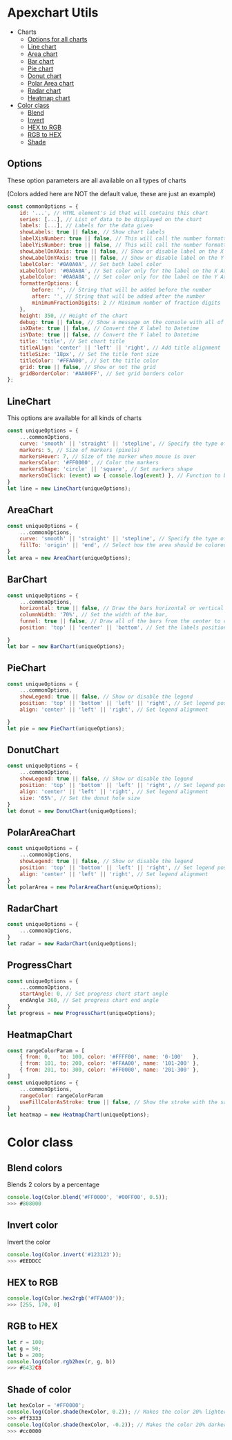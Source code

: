 # Apexchart Utils

- Charts
	- [Options for all charts](#options)
	- [Line chart](#linechart)
	- [Area chart](#areachart)
	- [Bar chart](#barchart)
	- [Pie chart](#piechart)
	- [Donut chart](#donutchart)
	- [Polar Area chart](#polarareachart)
	- [Radar chart](#radarchart)
	- [Heatmap chart](#heatmapchart)
- [Color class](#color-class)
	- [Blend](#blend-colors)
	- [Invert](#invert-color)
	- [HEX to RGB](#hex-to-rgb)
	- [RGB to HEX](#rgb-to-hex)
	- [Shade](#shade-of-color)

## Options
These option parameters are all available on all types of charts

(Colors added here are NOT the default value, these are just an example)
```js
const commonOptions = {
	id: '...', // HTML element's id that will contains this chart
	series: [...], // List of data to be displayed on the chart
	labels: [...], // Labels for the data given
	showLabels: true || false, // Show chart labels
	labelXisNumber: true || false, // This will call the number formatter for the x axis
	labelYisNumber: true || false, // This will call the number formatter for the y axis
	showLabelOnXAxis: true || false, // Show or disable label on the X axis
	showLabelOnYAxis: true || false, // Show or disable label on the Y axis
	labelColor: '#0A0A0A', // Set both label color
	xLabelColor: '#0A0A0A', // Set color only for the label on the X Axis
	yLabelColor: '#0A0A0A', // Set color only for the label on the Y Axis
	formatterOptions: {
		before: '',	// String that will be added before the number
		after: '', // String that will be added after the number
		minimumFractionDigits: 2 // Minimum number of fraction digits
	},
	height: 350, // Height of the chart
	debug: true || false, // Show a message on the console with all of the charts options, config and data
	isXDate: true || false, // Convert the X label to Datetime
	isYDate: true || false, // Convert the Y label to Datetime
	title: 'title', // Set chart title
	titleAlign: 'center' || 'left' || 'right', // Add title alignment
	titleSize: '18px', // Set the title font size
	titleColor: '#FFAA00', // Set the title color
	grid: true || false, // Show or not the grid
	gridBorderColor: '#AA00FF', // Set grid borders color
};
```

## LineChart 
This options are available for all kinds of charts
```js
const uniqueOptions = {
	...commonOptions,
	curve: 'smooth' || 'straight' || 'stepline', // Specify the type of line
	markers: 5, // Size of markers (pixels)
	markersHover: 7, // Size of the marker when mouse is over
	markersColor: '#FF0000', // Color the markers
	markersShape: 'circle' || 'square', // Set markers shape
	markersOnClick: (event) => { console.log(event) }, // Function to be called when you click on a marker
}
let line = new LineChart(uniqueOptions);
```

## AreaChart
```js
const uniqueOptions = {
	...commonOptions,
	curve: 'smooth' || 'straight' || 'stepline', // Specify the type of line
	fillTo: 'origin' || 'end', // Select how the area should be colored; From the origin: 'origin', form the bottom of the chart: 'end'
}
let area = new AreaChart(uniqueOptions);
```

## BarChart
```js
const uniqueOptions = {
	...commonOptions,
	horizontal: true || false, // Draw the bars horizontal or vertical
	columnWidth: '70%', // Set the width of the bar,
	funnel: true || false, // Draw all of the bars from the center to create a funnel
	position: 'top' || 'center' || 'bottom', // Set the labels position

}
let bar = new BarChart(uniqueOptions);
```

## PieChart
```js
const uniqueOptions = {
	...commonOptions,
	showLegend: true || false, // Show or disable the legend
	position: 'top' || 'bottom' || 'left' || 'right', // Set legend position
	align: 'center' || 'left' || 'right', // Set legend alignment

}
let pie = new PieChart(uniqueOptions);
```

## DonutChart
```js
const uniqueOptions = {
	...commonOptions,
	showLegend: true || false, // Show or disable the legend
	position: 'top' || 'bottom' || 'left' || 'right', // Set legend position
	align: 'center' || 'left' || 'right', // Set legend alignment
	size: '65%', // Set the donut hole size
}
let donut = new DonutChart(uniqueOptions);
```
## PolarAreaChart
```js
const uniqueOptions = {
	...commonOptions,
	showLegend: true || false, // Show or disable the legend
	position: 'top' || 'bottom' || 'left' || 'right', // Set legend position
	align: 'center' || 'left' || 'right', // Set legend alignment
}
let polarArea = new PolarAreaChart(uniqueOptions);
```

## RadarChart
```js
const uniqueOptions = {
	...commonOptions,
}
let radar = new RadarChart(uniqueOptions);
```

## ProgressChart
```js
const uniqueOptions = {
	...commonOptions,
	startAngle: 0, // Set progress chart start angle
	endAngle 360, // Set progress chart end angle
}
let progress = new ProgressChart(uniqueOptions);
```

## HeatmapChart
```js
const rangeColorParam = [
	{ from: 0,   to: 100, color: '#FFFF00', name: '0-100'   },
	{ from: 101, to: 200, color: '#FFAA00', name: '101-200' },
	{ from: 201, to: 300, color: '#FF0000', name: '201-300' },
]
const uniqueOptions = {
	...commonOptions,
	rangeColor: rangeColorParam
	useFillColorAsStroke: true || false, // Show the stroke with the same color of the contnet
}
let heatmap = new HeatmapChart(uniqueOptions);
```


# Color class
## Blend colors
Blends 2 colors by a percentage
```js
console.log(Color.blend('#FF0000', '#00FF00', 0.5));
>>> #808000
```

## Invert color
Invert the color
```js
console.log(Color.invert('#123123'));
>>> #EEDDCC
```

## HEX to RGB
```js
console.log(Color.hex2rgb('#FFAA00'));
>>> [255, 170, 0]
```

## RGB to HEX
```js
let r = 100;
let g = 50;
let b = 200;
console.log(Color.rgb2hex(r, g, b))
>>> #6432C8
```


## Shade of color
```js
let hexColor = '#FF0000';
console.log(Color.shade(hexColor, 0.2)); // Makes the color 20% lighter
>>> #ff3333
console.log(Color.shade(hexColor, -0.2)); // Makes the color 20% darker
>>> #cc0000
```